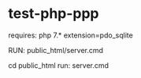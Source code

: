 # test-php-ppp

requires:
php 7.*
extension=pdo_sqlite

RUN: public_html/server.cmd 

cd public_html
run: server.cmd

